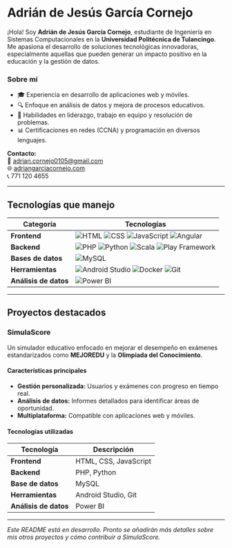 # Adrián de Jesús García Cornejo  

¡Hola! Soy **Adrián de Jesús García Cornejo**, estudiante de Ingeniería en Sistemas Computacionales en la **Universidad Politécnica de Tulancingo**. Me apasiona el desarrollo de soluciones tecnológicas innovadoras, especialmente aquellas que pueden generar un impacto positivo en la educación y la gestión de datos.  

### Sobre mí  
- 🎓 Experiencia en desarrollo de aplicaciones web y móviles.  
- 🔍 Enfoque en análisis de datos y mejora de procesos educativos.  
- 🤝 Habilidades en liderazgo, trabajo en equipo y resolución de problemas.  
- 📊 Certificaciones en redes (CCNA) y programación en diversos lenguajes.  

**Contacto:**  
📧 [adrian.cornejo0105@gmail.com](mailto:adrian.cornejo0105@gmail.com)  
🌐 [adriangarciacornejo.com](https://adriangarciacornejo.com)  
📞 771 120 4655  

---

## Tecnologías que manejo  

| **Categoría**        | **Tecnologías**                                                                                                                                                       |
|-----------------------|---------------------------------------------------------------------------------------------------------------------------------------------------------------------|
| **Frontend**          | ![HTML](https://img.shields.io/badge/-HTML-E34F26?style=flat-square&logo=html5&logoColor=white) ![CSS](https://img.shields.io/badge/-CSS-1572B6?style=flat-square&logo=css3&logoColor=white) ![JavaScript](https://img.shields.io/badge/-JavaScript-F7DF1E?style=flat-square&logo=javascript&logoColor=black) ![Angular](https://img.shields.io/badge/-Angular-DD0031?style=flat-square&logo=angular&logoColor=white) |
| **Backend**           | ![PHP](https://img.shields.io/badge/-PHP-777BB4?style=flat-square&logo=php&logoColor=white) ![Python](https://img.shields.io/badge/-Python-3776AB?style=flat-square&logo=python&logoColor=white) ![Scala](https://img.shields.io/badge/-Scala-DC322F?style=flat-square&logo=scala&logoColor=white) ![Play Framework](https://img.shields.io/badge/-Play%20Framework-34495E?style=flat-square&logo=play&logoColor=white) |
| **Bases de datos**    | ![MySQL](https://img.shields.io/badge/-MySQL-4479A1?style=flat-square&logo=mysql&logoColor=white)                                                                    |
| **Herramientas**      | ![Android Studio](https://img.shields.io/badge/-Android%20Studio-3DDC84?style=flat-square&logo=androidstudio&logoColor=white) ![Docker](https://img.shields.io/badge/-Docker-2496ED?style=flat-square&logo=docker&logoColor=white) ![Git](https://img.shields.io/badge/-Git-F05032?style=flat-square&logo=git&logoColor=white) |
| **Análisis de datos** | ![Power BI](https://img.shields.io/badge/-Power%20BI-F2C811?style=flat-square&logo=powerbi&logoColor=black)                                                         |

---

## Proyectos destacados  

### SimulaScore  
Un simulador educativo enfocado en mejorar el desempeño en exámenes estandarizados como **MEJOREDU** y la **Olimpiada del Conocimiento**.  

#### Características principales  
- **Gestión personalizada:** Usuarios y exámenes con progreso en tiempo real.  
- **Análisis de datos:** Informes detallados para identificar áreas de oportunidad.  
- **Multiplataforma:** Compatible con aplicaciones web y móviles.  

#### Tecnologías utilizadas  
| **Tecnología**        | **Descripción** |
|-----------------------|-----------------|
| **Frontend**          | HTML, CSS, JavaScript |
| **Backend**           | PHP, Python |
| **Base de datos**     | MySQL |
| **Herramientas**      | Android Studio, Git |
| **Análisis de datos** | Power BI |

---

*Este README está en desarrollo. Pronto se añadirán más detalles sobre mis otros proyectos y cómo contribuir a SimulaScore.*  
